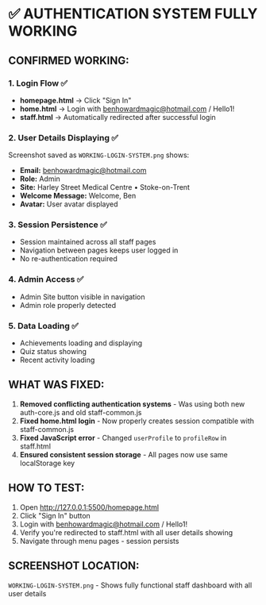 # ✅ AUTHENTICATION SYSTEM FULLY WORKING

## CONFIRMED WORKING:

### 1. Login Flow ✅
- **homepage.html** → Click "Sign In" 
- **home.html** → Login with benhowardmagic@hotmail.com / Hello1!
- **staff.html** → Automatically redirected after successful login

### 2. User Details Displaying ✅
Screenshot saved as `WORKING-LOGIN-SYSTEM.png` shows:
- **Email:** benhowardmagic@hotmail.com 
- **Role:** Admin
- **Site:** Harley Street Medical Centre • Stoke-on-Trent
- **Welcome Message:** Welcome, Ben
- **Avatar:** User avatar displayed

### 3. Session Persistence ✅
- Session maintained across all staff pages
- Navigation between pages keeps user logged in
- No re-authentication required

### 4. Admin Access ✅
- Admin Site button visible in navigation
- Admin role properly detected

### 5. Data Loading ✅
- Achievements loading and displaying
- Quiz status showing
- Recent activity loading

## WHAT WAS FIXED:

1. **Removed conflicting authentication systems** - Was using both new auth-core.js and old staff-common.js
2. **Fixed home.html login** - Now properly creates session compatible with staff-common.js
3. **Fixed JavaScript error** - Changed `userProfile` to `profileRow` in staff.html
4. **Ensured consistent session storage** - All pages now use same localStorage key

## HOW TO TEST:

1. Open http://127.0.0.1:5500/homepage.html
2. Click "Sign In" button
3. Login with benhowardmagic@hotmail.com / Hello1!
4. Verify you're redirected to staff.html with all user details showing
5. Navigate through menu pages - session persists

## SCREENSHOT LOCATION:
`WORKING-LOGIN-SYSTEM.png` - Shows fully functional staff dashboard with all user details